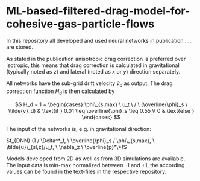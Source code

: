 # ML-based-filtered-drag-model-for-cohesive-gas-particle-flows

In this repository all developed and used neural networks in publication ..... are stored.

As stated in the publication anisotropic drag correction is preferred over isotropic, this means that drag correction is calculated in gravitational (typically noted as $z$) and lateral (noted as $x$ or $y$) direction separately.

All networks have the sub-grid drift velocity $\tilde{v}_d$ as output. The drag correction function $H_d$ is then calculated by

$$
H_d = 1 +
\begin{cases}
    \phi\_{s,max} \ u_t \ / \ (\overline{\phi}_s \ \tilde{v}_d) & \text{if } 0.01 \leq \overline{\phi}_s \leq 0.55 \\
    0  & \text{else } 
\end{cases}
$$

The input of the networks is, e.g. in gravitational direction:

$f_{DNN} (1 / \Delta^*_f, \ \overline{\phi}_s / \phi\_{s,max}, \ \tilde{u}\_{sl,z}/u_t, \ \nabla_z \ \overline{p}^\*)$ 

Models developed from 2D as well as from 3D simulations are available. The input data is min-max normalized between -1 and +1, the according values can be found in the text-files in the respective repository.
